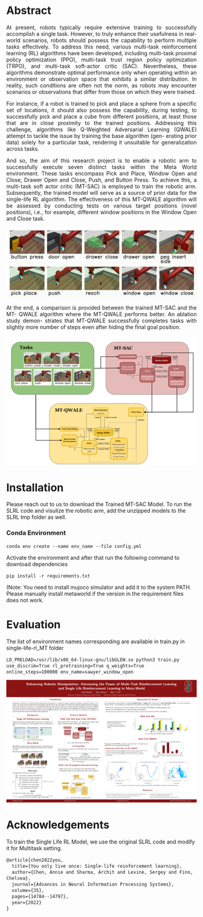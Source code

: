 # Abstract 
 <div align="justify"> 
At present, robots typically require extensive training to successfully accomplish a
single task. However, to truly enhance their usefulness in real-world scenarios, robots
should possess the capability to perform multiple tasks effectively. To address this
need, various multi-task reinforcement learning (RL) algorithms have been developed, including multi-task proximal policy optimization (PPO), multi-task trust region
policy optimization (TRPO), and multi-task soft-actor critic (SAC). Nevertheless,
these algorithms demonstrate optimal performance only when operating within an
environment or observation space that exhibits a similar distribution. In reality, such
conditions are often not the norm, as robots may encounter scenarios or observations
that differ from those on which they were trained.

For instance, if a robot is trained to pick and place a sphere from a specific set of
locations, it should also possess the capability, during testing, to successfully pick and
place a cube from different positions, at least those that are in close proximity to the
trained positions. Addressing this challenge, algorithms like Q-Weighted Adversarial
Learning (QWALE) attempt to tackle the issue by training the base algorithm (gen-
erating prior data) solely for a particular task, rendering it unsuitable for generalization
across tasks.

And so, the aim of this research project is to enable a robotic arm to successfully
execute seven distinct tasks within the Meta World environment. These tasks encompass
Pick and Place, Window Open and Close, Drawer Open and Close, Push, and Button
Press. To achieve this, a multi-task soft actor critic (MT-SAC) is employed to train
the robotic arm. Subsequently, the trained model will serve as a source of prior data
for the single-life RL algorithm. The effectiveness of this MT-QWALE algorithm will
be assessed by conducting tests on various target positions (novel positions), i.e., for
example, different window positions in the Window Open and Close task.

![10 Tasks from Metaworld](tasks_10.png)

At the end, a comparison is provided between the trained MT-SAC and the MT-
QWALE algorithm where the MT-QWALE performs better. An ablation study demon-
strates that MT-QWALE successfully completes tasks with slightly more number of
steps even after hiding the final goal position.
</div>


![Model Overview](cs224.png)

# Installation

Please reach out to us to download the Trained MT-SAC Model. To run the SLRL code and visulize the robotic arm, add the unzipped models to the SLRL tmp folder as well. 

### Conda Environment
 
```  
conda env create --name env_name --file config.yml
```
Activate the environment and after that run the following command to download dependencies
```
pip install -r requirements.txt
```
(Note: You need to install mujoco simulator and add it to the system PATH. Please manually install metaworld if the version in the requirement files does not work.


# Evaluation
The list of environment names corresponding are available in train.py in single-life-rl_MT folder
```
LD_PRELOAD=/usr/lib/x86_64-linux-gnu/libGLEW.so python3 train.py use_discrim=True rl_pretraining=True q_weights=True online_steps=100000 env_name=sawyer_window_open
```

<div> 
<img src = './CS224R__Poster.png'>
</img>
</div> 


# Acknowledgements

To train the Single Life RL Model, we use the original SLRL code and modify it for Multitask setting.

```
@article{chen2022you,
  title={You only live once: Single-life reinforcement learning},
  author={Chen, Annie and Sharma, Archit and Levine, Sergey and Finn, Chelsea},
  journal={Advances in Neural Information Processing Systems},
  volume={35},
  pages={14784--14797},
  year={2022}
}
```




